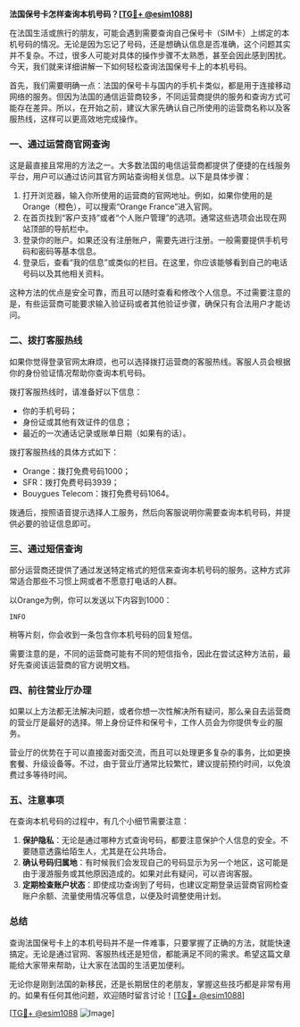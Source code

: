 **法国保号卡怎样查询本机号码？[[TG💪+ @esim1088](https://t.me/s/esim1088)]**

在法国生活或旅行的朋友，可能会遇到需要查询自己保号卡（SIM卡）上绑定的本机号码的情况。无论是因为忘记了号码，还是想确认信息是否准确，这个问题其实并不复杂。不过，很多人可能对具体的操作步骤不太熟悉，甚至会因此感到困扰。今天，我们就来详细讲解一下如何轻松查询法国保号卡上的本机号码。

首先，我们需要明确一点：法国的保号卡与国内的手机卡类似，都是用于连接移动网络的服务。但因为法国的通信运营商较多，不同运营商提供的服务和查询方式可能存在差异。所以，在开始之前，建议大家先确认自己所使用的运营商名称以及客服热线，这样可以更高效地完成操作。

### **一、通过运营商官网查询**
这是最直接且常用的方法之一。大多数法国的电信运营商都提供了便捷的在线服务平台，用户可以通过访问其官方网站查询相关信息。以下是具体步骤：

1. 打开浏览器，输入你所使用的运营商的官网地址。例如，如果你使用的是Orange（橙色），可以搜索“Orange France”进入官网。
2. 在首页找到“客户支持”或者“个人账户管理”的选项。通常这些选项会出现在网站顶部的导航栏中。
3. 登录你的账户。如果还没有注册账户，需要先进行注册。一般需要提供手机号码和密码等基本信息。
4. 登录后，查看“我的信息”或类似的栏目。在这里，你应该能够看到自己的电话号码以及其他相关资料。

这种方法的优点是安全可靠，而且可以随时查看和修改个人信息。不过需要注意的是，有些运营商可能要求输入验证码或者其他验证步骤，确保只有合法用户才能访问。

### **二、拨打客服热线**
如果你觉得登录官网太麻烦，也可以选择拨打运营商的客服热线。客服人员会根据你的身份验证情况帮助你查询本机号码。

拨打客服热线时，请准备好以下信息：
- 你的手机号码；
- 身份证或其他有效证件的信息；
- 最近的一次通话记录或账单日期（如果有的话）。

拨打客服热线的具体方式如下：
- Orange：拨打免费号码1000；
- SFR：拨打免费号码3939；
- Bouygues Telecom：拨打免费号码1064。

拨通后，按照语音提示选择人工服务，然后向客服说明你需要查询本机号码，并提供必要的验证信息即可。

### **三、通过短信查询**
部分运营商还提供了通过发送特定格式的短信来查询本机号码的服务。这种方式非常适合那些不习惯上网或者不愿意打电话的人群。

以Orange为例，你可以发送以下内容到1000：
```
INFO
```
稍等片刻，你会收到一条包含你本机号码的回复短信。

需要注意的是，不同的运营商可能有不同的短信指令，因此在尝试这种方法前，最好先查阅该运营商的官方说明文档。

### **四、前往营业厅办理**
如果以上方法都无法解决问题，或者你想一次性解决所有疑问，那么亲自去运营商的营业厅是最好的选择。带上身份证件和保号卡，工作人员会为你提供专业的服务。

营业厅的优势在于可以直接面对面交流，而且可以处理更多复杂的事务，比如更换套餐、升级设备等。不过，由于营业厅通常比较繁忙，建议提前预约时间，以免浪费过多等待时间。

### **五、注意事项**
在查询本机号码的过程中，有几个小细节需要注意：
1. **保护隐私**：无论是通过哪种方式查询号码，都要注意保护个人信息的安全。不要随意透露给陌生人，尤其是在公共场合。
2. **确认号码归属地**：有时候我们会发现自己的号码显示为另一个地区，这可能是由于漫游服务或其他原因造成的。如果对此有疑问，可以咨询客服。
3. **定期检查账户状态**：即使成功查询到了号码，也建议定期登录运营商官网检查账户余额、流量使用情况等信息，以便及时调整使用计划。

### **总结**
查询法国保号卡上的本机号码并不是一件难事，只要掌握了正确的方法，就能快速搞定。无论是通过官网、客服热线还是短信，都能满足不同的需求。希望这篇文章能给大家带来帮助，让大家在法国的生活更加便利。

无论你是刚到法国的新移民，还是长期居住的老朋友，掌握这些技巧都是非常有用的。如果有任何其他问题，欢迎随时留言讨论！[[TG💪+ @esim1088](https://t.me/s/esim1088)]

[[TG💪+ @esim1088](https://t.me/s/esim1088) ![Image](https://i.postimg.cc/4NQfJmqS/Snipaste-2025-05-13-00-14-12.png)]